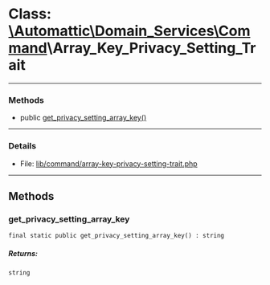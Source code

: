 # Class: [\Automattic](../namespaces/automattic.md)[\Domain_Services](../namespaces/automattic-domain-services.md)[\Command](../namespaces/automattic-domain-services-command.md)\Array_Key_Privacy_Setting_Trait


---

### Methods

* public [get_privacy_setting_array_key()](#method_get_privacy_setting_array_key)

---

### Details

* File: [lib/command/array-key-privacy-setting-trait.php](../../lib/command/array-key-privacy-setting-trait.php)

---

## Methods

<a id="method_get_privacy_setting_array_key"></a>
### get_privacy_setting_array_key

```
final static public get_privacy_setting_array_key() : string
```

##### Returns:

```
string
```

